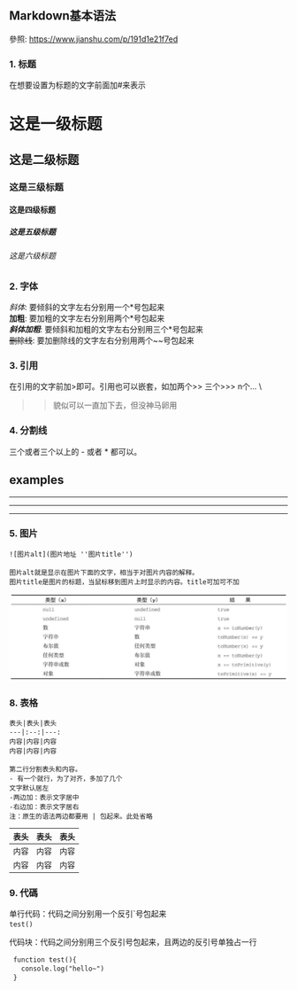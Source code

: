 ## Markdown基本语法 
參照: https://www.jianshu.com/p/191d1e21f7ed

### 1. 标题
在想要设置为标题的文字前面加#来表示
# 这是一级标题
## 这是二级标题
### 这是三级标题
#### 这是四级标题
##### 这是五级标题
###### 这是六级标题

### 2. 字体
*斜体*: 要倾斜的文字左右分别用一个\*号包起来 \
**加粗**: 要加粗的文字左右分别用两个\*号包起来 \
***斜体加粗***: 要倾斜和加粗的文字左右分别用三个\*号包起来 \
~~删除线~~: 要加删除线的文字左右分别用两个~~号包起来

### 3. 引用
在引用的文字前加>即可。引用也可以嵌套，如加两个>> 三个>>> n个... \
>>貌似可以一直加下去，但没神马卵用

### 4. 分割线
三个或者三个以上的 - 或者 * 都可以。

examples
----
---
****
***

### 5. 图片
```
![图片alt](图片地址 ''图片title'')

图片alt就是显示在图片下面的文字，相当于对图片内容的解释。
图片title是图片的标题，当鼠标移到图片上时显示的内容。title可加可不加
```
![图片alt](/js-image/equals.png "图片title")

### 8. 表格
```
表头|表头|表头
---|:--:|---:
内容|内容|内容
内容|内容|内容

第二行分割表头和内容。
- 有一个就行，为了对齐，多加了几个
文字默认居左
-两边加：表示文字居中
-右边加：表示文字居右
注：原生的语法两边都要用 | 包起来。此处省略
```
表头|表头|表头
---|:--:|---:
内容|内容|内容
内容|内容|内容

### 9. 代碼

单行代码：代码之间分别用一个反引\`号包起来\
`test()`

代码块：代码之间分别用三个反引号包起来，且两边的反引号单独占一行
```
 function test(){
   console.log("hello~")
 }
```